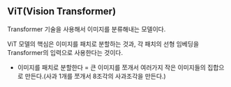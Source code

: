 ## ViT(Vision Transformer)

Transformer 기술을 사용해서 이미지를 분류해내는 모델이다.

ViT 모델의 핵심은 이미지를 패치로 분할하는 것과, 각 패치의 선형 임베딩을 Transformer의 입력으로 사용한다는 것이다.

* 이미지를 패치로 분할한다 = 큰 이미지를 쪼개서 여러가지 작은 이미지들의 집합으로 만든다.(사과 1개를 쪼개서 8조각의 사과조각을 만든다.)
